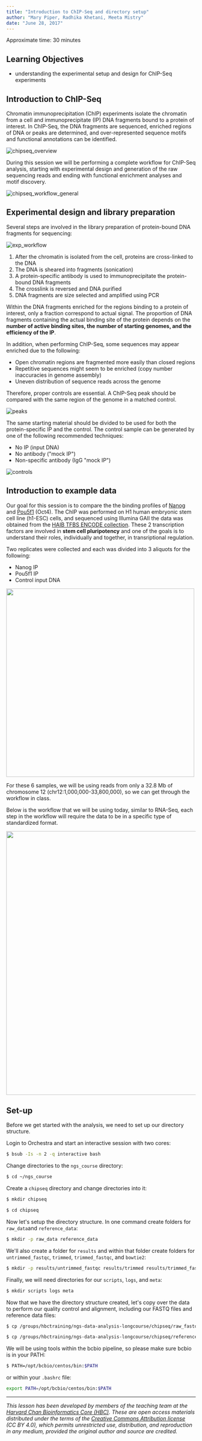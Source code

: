 ```yaml
---
title: "Introduction to ChIP-Seq and directory setup"
author: "Mary Piper, Radhika Khetani, Meeta Mistry"
date: "June 28, 2017"
---
```


Approximate time: 30 minutes

## Learning Objectives

* understanding the experimental setup and design for ChIP-Seq experiments

## Introduction to ChIP-Seq
Chromatin immunoprecipitation (ChIP) experiments isolate the chromatin from a cell and immunoprecipitate (IP) DNA fragments bound to a protein of interest. In ChIP-Seq, the DNA fragments are sequenced, enriched regions of DNA or peaks are determined, and over-represented sequence motifs and functional annotations can be identified. 

![chipseq_overview](../img/chipseq_overall.png)

During this session we will be performing a complete workflow for ChIP-Seq analysis, starting with experimental design and generation of the raw sequencing reads and ending with functional enrichment analyses and motif discovery.

![chipseq_workflow_general](../img/chipseq_workflow_general.png)

## Experimental design and library preparation

Several steps are involved in the library preparation of protein-bound DNA fragments for sequencing: 

![exp_workflow](../img/chipseq_experimental_workflow.png)

1. After the chromatin is isolated from the cell, proteins are cross-linked to the DNA
2. The DNA is sheared into fragments (sonication)
3. A protein-specific antibody is used to immunoprecipitate the protein-bound DNA fragments
4. The crosslink is reversed and DNA purified
5. DNA fragments are size selected and amplified using PCR


Within the DNA fragments enriched for the regions binding to a protein of interest, only a fraction correspond to actual signal. The proportion of DNA fragments containing the actual binding site of the protein depends on the **number of active binding sites, the number of starting genomes, and the efficiency of the IP**. 

In addition, when performing ChIP-Seq, some sequences may appear enriched due to the following:

- Open chromatin regions are fragmented more easily than closed regions
- Repetitive sequences might seem to be enriched (copy number inaccuracies in genome assembly)
- Uneven distribution of sequence reads across the genome

Therefore, proper controls are essential. A ChIP-Seq peak should be compared with the same region of the genome in a matched control.

![peaks](../img/chipseq_exp_peaks.png)

The same starting material should be divided to be used for both the protein-specific IP and the control. The control sample can be generated by one of the following recommended techniques: 

- No IP (input DNA) 
- No antibody ("mock IP")
- Non-specific antibody (IgG "mock IP")

![controls](../img/chipseq_exp_controls.png)

## Introduction to example data

Our goal for this session is to compare the the binding profiles of [Nanog](www.nature.com/stemcells/2009/0909/090910/full/stemcells.2009.118.html) and [Pou5f1](www.nature.com/cr/journal/v12/n5/full/7290134a.html) (Oct4). The ChIP was performed on H1 human embryonic stem cell line (h1-ESC) cells, and sequenced using Illumina GAII the data was obtained from the [HAIB TFBS ENCODE collection](http://hgdownload.cse.ucsc.edu/goldenpath/hg19/encodeDCC/wgEncodeHaibTfbs/). These 2 transcription factors are involved in **stem cell pluripotency** and one of the goals is to understand their roles, individually and together, in transriptional regulation. 

Two replicates were collected and each was divided into 3 aliquots for the following:

- Nanog IP
- Pou5f1 IP
- Control input DNA

<img src="../img/chipseq_exp_design.png" width=500>

For these 6 samples, we will be using reads from only a 32.8 Mb of chromosome 12 (chr12:1,000,000-33,800,000), so we can get through the workflow in class. 

Below is the workflow that we will be using today, similar to RNA-Seq, each step in the workflow will require the data to be in a specific type of standardized format.

<img src="../img/chip_workflow_june2017.png" width="700">	

## Set-up

Before we get started with the analysis, we need to set up our directory structure.

Login to Orchestra and start an interactive session with two cores:

```bash
$ bsub -Is -n 2 -q interactive bash
```

Change directories to the `ngs_course` directory:

```bash
$ cd ~/ngs_course
```

Create a `chipseq` directory and change directories into it:

```bash
$ mkdir chipseq

$ cd chipseq
```

Now let's setup the directory structure. In one command create folders for `raw_data`and `reference_data`:

```bash
$ mkdir -p raw_data reference_data
```

We'll also create a folder for `results` and within that folder create folders for `untrimmed_fastqc`, `trimmed`, `trimmed_fastqc`, and `bowtie2`:

```bash
$ mkdir -p results/untrimmed_fastqc results/trimmed results/trimmed_fastqc results/bowtie2
```

Finally, we will need directories for our `scripts`, `logs`, and `meta`:

```bash
$ mkdir scripts logs meta
``` 

Now that we have the directory structure created, let's copy over the data to perform our quality control and alignment, including our FASTQ files and reference data files:

```bash
$ cp /groups/hbctraining/ngs-data-analysis-longcourse/chipseq/raw_fastq/*fastq raw_data/

$ cp /groups/hbctraining/ngs-data-analysis-longcourse/chipseq/reference_data/chr12* reference_data/
```

We will be using tools within the bcbio pipeline, so please make sure bcbio is in your PATH:

```bash
$ PATH=/opt/bcbio/centos/bin:$PATH
```
or within your `.bashrc` file:

```bash
export PATH=/opt/bcbio/centos/bin:$PATH
```
***
*This lesson has been developed by members of the teaching team at the [Harvard Chan Bioinformatics Core (HBC)](http://bioinformatics.sph.harvard.edu/). These are open access materials distributed under the terms of the [Creative Commons Attribution license](https://creativecommons.org/licenses/by/4.0/) (CC BY 4.0), which permits unrestricted use, distribution, and reproduction in any medium, provided the original author and source are credited.*

